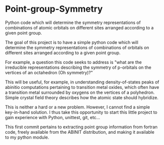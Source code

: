 Point-group-Symmetry
====================

Python code which will determine the symmetry representations of combinations of atomic orbitals on different sites arranged according to a given point group.

   The goal of this project is to have a simple python code
which will determine the symmetry representations of
combinations of orbitals on different sites arranged according
to a given point group.

For example, a question this code seeks to address is
"what are the irreducible representations describing the
symmetry of p-orbitals on the vertices of an octahedron (Oh symmetry)?"

This will be useful, for example, in understanding density-of-states
peaks of abinitio computations pertaining to transition metal oxides,
which often have a transition metal surrounded by oxygens on the
vertices of a polyhedron. Simple crystal field theory describes how the
atomic state should hybridize.

This is neither a hard or a new problem. However, I 
cannot find a simple key-in-hand solution. I thus take this opportunity
to start this little project to gain experience with Python, unittest, git, etc...

This first commit pertains to extracting point group information
from fortran code, freely available from the ABINIT distribution,
and making it available to my python module.
